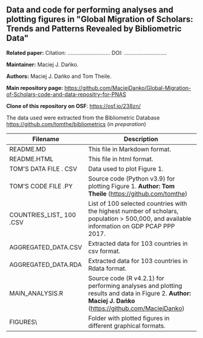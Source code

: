 ## Data and code for performing analyses and plotting figures in "Global Migration of Scholars: Trends and Patterns Revealed by Bibliometric Data"

**Related paper:** Citation: ............................ DOI: ............................

**Maintainer:** Maciej J. Dańko.

**Authors:** Maciej J. Dańko and Tom Theile.

**Main repository page:** <https://github.com/MaciejDanko/Global-Migration-of-Scholars-code-and-data-repositry-for-PNAS>

**Clone of this repository on OSF**: <https://osf.io/238zn/>

The data used were extracted from the Bibliometric Database <https://github.com/tomthe/bibliometrics> (*in preparation*)

| Filename                  | Description                                                                                                                                                  |
|---------------------------|--------------------------------------------------------------------------------------------------------------------------------------------------------------|
| README.MD                 | This file in Markdown format.                                                                                                                                |
| README.HTML               | This file in html format.                                                                                                                                    |
| TOM'S DATA FILE . CSV     | Data used to plot Figure 1.                                                                                                                                  |
| TOM'S CODE FILE .PY       | Source code (Python v3.9) for plotting Figure 1. **Author:** **Tom Theile** (<https://github.com/tomthe>)                                                    |
| COUNTRIES_LIST\_ 100 .CSV | List of 100 selected countries with the highest number of scholars, population \> 500,000, and available information on GDP PCAP PPP 2017.                   |
| AGGREGATED_DATA.CSV       | Extracted data for 103 countries in csv format.                                                                                                              |
| AGGREGATED_DATA.RDA       | Extracted data for 103 countries in Rdata format.                                                                                                            |
| MAIN_ANALYSIS.R           | Source code (R v4.2.1) for performing analyses and plotting results and data in Figure 2. **Author:** **Maciej J. Dańko** (<https://github.com/MaciejDanko>) |
| FIGURES\\                 | Folder with plotted figures in different graphical formats.                                                                                                  |

